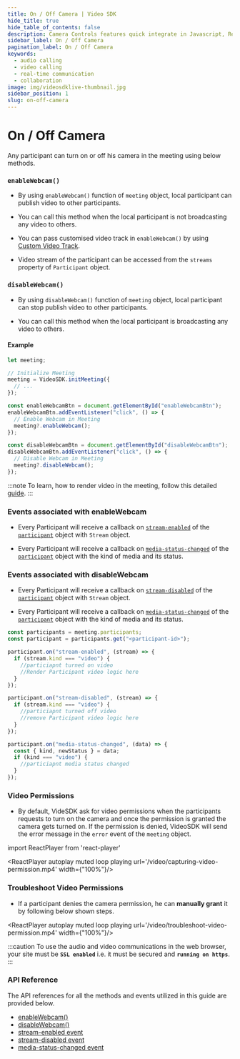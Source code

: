 ```yaml
---
title: On / Off Camera | Video SDK
hide_title: true
hide_table_of_contents: false
description: Camera Controls features quick integrate in Javascript, React JS, Android, IOS, React Native, Flutter with Video SDK to add live video & audio conferencing to your applications.
sidebar_label: On / Off Camera
pagination_label: On / Off Camera
keywords:
  - audio calling
  - video calling
  - real-time communication
  - collaboration
image: img/videosdklive-thumbnail.jpg
sidebar_position: 1
slug: on-off-camera
---
```


# On / Off Camera

Any participant can turn on or off his camera in the meeting using below methods.

### `enableWebcam()`

- By using `enableWebcam()` function of `meeting` object, local participant can publish video to other participants.

- You can call this method when the local participant is not broadcasting any video to others.

- You can pass customised video track in `enableWebcam()` by using [Custom Video Track](/javascript/guide/video-and-audio-calling-api-sdk/render-media/optimize-video-track).

- Video stream of the participant can be accessed from the `streams` property of `Participant` object.

### `disableWebcam()`

- By using `disableWebcam()` function of `meeting` object, local participant can stop publish video to other participants.

- You can call this method when the local participant is broadcasting any video to others.

#### Example

```js
let meeting;

// Initialize Meeting
meeting = VideoSDK.initMeeting({
  // ...
});

const enableWebcamBtn = document.getElementById("enableWebcamBtn");
enableWebcamBtn.addEventListener("click", () => {
  // Enable Webcam in Meeting
  meeting?.enableWebcam();
});

const disableWebcamBtn = document.getElementById("disableWebcamBtn");
disableWebcamBtn.addEventListener("click", () => {
  // Disable Webcam in Meeting
  meeting?.disableWebcam();
});
```

:::note
To learn, how to render video in the meeting, follow this detailed [guide](/javascript/guide/video-and-audio-calling-api-sdk/render-media/display-audio-video#2-rendering-video).
:::

### Events associated with enableWebcam

- Every Participant will receive a callback on [`stream-enabled`](/javascript/api/sdk-reference/participant-class/events#stream-enabled) of the [`participant`](/javascript/api/sdk-reference/participant-class/introduction) object with `Stream` object.

- Every Participant will receive a callback on [`media-status-changed`](/javascript/api/sdk-reference/participant-class/events#media-status-changed) of the [`participant`](/javascript/api/sdk-reference/participant-class/introduction) object with the kind of media and its status.

### Events associated with disableWebcam

- Every Participant will receive a callback on [`stream-disabled`](/react/api/sdk-reference/use-participant/events#onstreamdisabled) of the [`participant`](/javascript/api/sdk-reference/participant-class/introduction) object with `Stream` object.

- Every Participant will receive a callback on [`media-status-changed`](/javascript/api/sdk-reference/participant-class/events#media-status-changed) of the [`participant`](/javascript/api/sdk-reference/participant-class/introduction) object with the kind of media and its status.

```js
const participants = meeting.participants;
const participant = participants.get("<participant-id>");

participant.on("stream-enabled", (stream) => {
  if (stream.kind === "video") {
    //particiapnt turned on video
    //Render Participant video logic here
  }
});

participant.on("stream-disabled", (stream) => {
  if (stream.kind === "video") {
    //particiapnt turned off video
    //remove Participant video logic here
  }
});

participant.on("media-status-changed", (data) => {
  const { kind, newStatus } = data;
  if (kind === "video") {
    //particiapnt media status changed
  }
});
```

### Video Permissions

- By default, VideSDK ask for video permissions when the participants requests to turn on the camera and once the permission is granted the camera gets turned on. If the permission is denied, VideoSDK will send the error message in the `error` event of the `meeting` object.

import ReactPlayer from 'react-player'

<div style={{textAlign: 'center'}}>

<ReactPlayer autoplay muted loop playing url='/video/capturing-video-permission.mp4' width={"100%"}/>

</div>

### Troubleshoot Video Permissions

- If a participant denies the camera permission, he can **manually grant** it by following below shown steps.

<div style={{textAlign: 'center'}}>

<ReactPlayer autoplay muted loop playing url='/video/troubleshoot-video-permission.mp4' width={"100%"}/>

</div>

:::caution
To use the audio and video communications in the web browser, your site must be **`SSL enabled`** i.e. it must be secured and **`running on https`**.
:::

### API Reference

The API references for all the methods and events utilized in this guide are provided below.

- [enableWebcam()](/javascript/api/sdk-reference/meeting-class/methods#enablewebcam)
- [disableWebcam()](/javascript/api/sdk-reference/meeting-class/methods#disablewebcam)
- [stream-enabled event](/javascript/api/sdk-reference/participant-class/events#stream-enabled)
- [stream-disabled event](/javascript/api/sdk-reference/participant-class/events#stream-disabled)
- [media-status-changed event](/javascript/api/sdk-reference/participant-class/events#media-status-changed)
